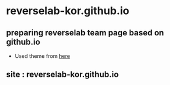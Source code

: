 # reverselab-kor.github.io
## preparing reverselab team page based on github.io
- Used theme from [here](https://github.com/BlackrockDigital/startbootstrap-modern-business/archive/gh-pages.zip)

## site : reverselab-kor.github.io

